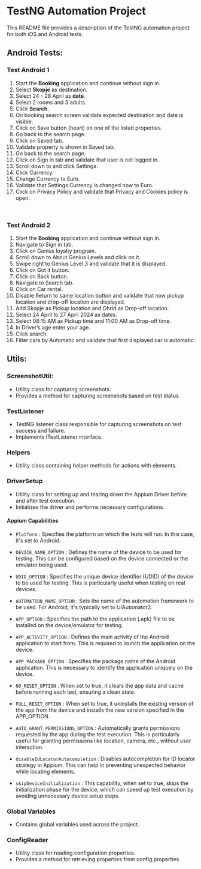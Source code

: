 # TestNG Automation Project

This README file provides a description of the TestNG automation project for both iOS and Android tests.

## Android Tests:
### Test Android 1
1. Start the **Booking** application and continue without sign in.
2. Select **Skopje** as destination.
3. Select 24 - 28 April as **date**.
4. Select 2 rooms and 3 adults.
5. Click **Search**.
6. On booking search screen validate expected destination and date is visible.
7. Click on Save button (heart) on one of the listed properties.
8. Go back to the search page.
9. Click on Saved tab.
10. Validate property is shown in Saved tab.
11. Go back to the search page.
12. Click on Sign in tab and validate that user is not logged in.
13. Scroll down to and click Settings.
14. Click Currency.
15. Change Currency to Euro.
16. Validate that Settings Currency is changed now to Euro.
17. Click on Privacy Policy and validate that Privacy and Cookies policy is open.

<br>

### Test Android 2
1. Start the **Booking** application and continue without sign in.
2. Navigate to Sign in tab.
3. Click on Genius loyalty program.
4. Scroll down to About Genius Levels and click on it.
5. Swipe right to Genius Level 3 and validate that it is displayed.
6. Click on Got it button.
7. Click on Back button.
8. Navigate to Search tab.
9. Click on Car rental.
10. Disable Return to same location button and validate that now pickup location and drop-off location are displayed.
11. Add Skopje as Pickup location and Ohrid as Drop-off location.
12. Select 24 April to 27 April 2024 as dates.
13. Select 08:15 AM as Pickup time and 11:00 AM as Drop-off time.
14. In Driver’s age enter your age. 
15. Click search.
16. Filter cars by Automatic and validate that first displayed car is automatic.


## Utils:

### ScreenshotUtil:
- Utility class for capturing screenshots.
- Provides a method for capturing screenshots based on test status.

### TestListener
- TestNG listener class responsible for capturing screenshots on test success and failure.
- Implements ITestListener interface.

### Helpers
- Utility class containing helper methods for actions with elements.

### DriverSetup
- Utility class for setting up and tearing down the Appium Driver before and after test execution.
- Initializes the driver and performs necessary configurations.
#### Appium Capabilities
- `Platform` : Specifies the platform on which the tests will run. In this case, it's set to Android.

- `DEVICE_NAME_OPTION` : Defines the name of the device to be used for testing. This can be configured based on the device connected or the emulator being used.

- `UDID_OPTION` : Specifies the unique device identifier (UDID) of the device to be used for testing. This is particularly useful when testing on real devices.

- `AUTOMATION_NAME_OPTION` : Sets the name of the automation framework to be used. For Android, it's typically set to UiAutomator2.

- `APP_OPTION` : Specifies the path to the application (.apk) file to be installed on the device/emulator for testing.

- `APP_ACTIVITY_OPTION` : Defines the main activity of the Android application to start from. This is required to launch the application on the device.

- `APP_PACKAGE_OPTION` : Specifies the package name of the Android application. This is necessary to identify the application uniquely on the device.

- `NO_RESET_OPTION` : When set to true, it clears the app data and cache before running each test, ensuring a clean state.

- `FULL_RESET_OPTION` : When set to true, it uninstalls the existing version of the app from the device and installs the new version specified in the APP_OPTION.

- `AUTO_GRANT_PERMISSIONS_OPTION` : Automatically grants permissions requested by the app during the test execution. This is particularly useful for granting permissions like location, camera, etc., without user interaction.

- `disableIdLocatorAutocompletion` : Disables autocompletion for ID locator strategy in Appium. This can help in preventing unexpected behavior while locating elements.

- `skipDeviceInitialization` : This capability, when set to true, skips the initialization phase for the device, which can speed up test execution by avoiding unnecessary device setup steps.

### Global Variables
- Contains global variables used across the project.

### ConfigReader
- Utility class for reading configuration properties.
- Provides a method for retrieving properties from config.properties.
